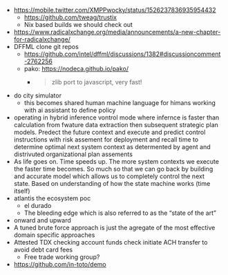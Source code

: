 - https://mobile.twitter.com/XMPPwocky/status/1526237836935954432
  - https://github.com/tweag/trustix
  - Nix based builds we should check out
- https://www.radicalxchange.org/media/announcements/a-new-chapter-for-radicalxchange/
- DFFML clone git repos
  - https://github.com/intel/dffml/discussions/1382#discussioncomment-2762256
  - pako: https://nodeca.github.io/pako/
    - > zlib port to javascript, very fast!
- do city simulator
  - this becomes shared human machine language for himans working with ai assistant to define policy
- operating in hybrid inference vontrol mode where infernce is faster than calculation from fwature data extraction then subsequent strategic plan models. Predect the future context and execute and predict control instructions with risk assement for deployment and recall time to determine optimal next system context as determented by agent and distrivuted organizational plan assements
- As life goes on. Time speeds up. The more system contexts we execute the faster time becomes. So much so that we can go back by building and accurate model which allows us to completely control the next state. Based on understanding of how the state machine works (time itself)
- atlantis the ecosystem poc
  - el durado
  - The bleeding edge which is also referred to as the “state of the art”
- onward and upward
- A tuned brute force approach is just the agregate of the most effective domain specific approaches
- Attested TDX checking account funds check initiate ACH transfer to avoid debt card fees
  - Free trade working group?
- https://github.com/in-toto/demo
